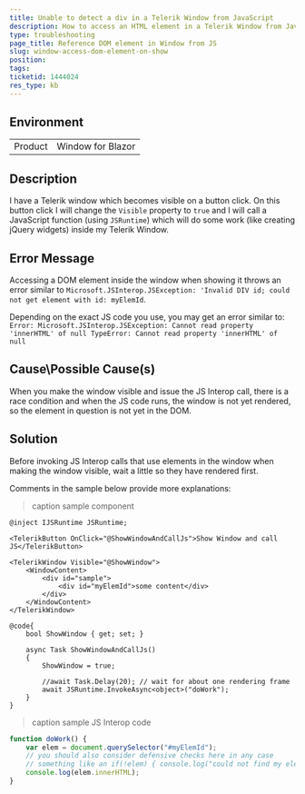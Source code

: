 ```yaml
---
title: Unable to detect a div in a Telerik Window from JavaScript
description: How to access an HTML element in a Telerik Window from JavaScript when showing the window
type: troubleshooting
page_title: Reference DOM element in Window from JS
slug: window-access-dom-element-on-show
position: 
tags: 
ticketid: 1444024
res_type: kb
---
```


## Environment
<table>
	<tbody>
		<tr>
			<td>Product</td>
			<td>Window for Blazor</td>
		</tr>
	</tbody>
</table>


## Description
I have a Telerik window which becomes visible on a button click. On this button click I will change the `Visible` property to `true` and I will call a JavaScript function (using `JSRuntime`) which will do some work (like creating jQuery widgets) inside my Telerik Window. 

## Error Message

Accessing a DOM element inside the window when showing it throws an error similar to  `Microsoft.JSInterop.JSException: 'Invalid DIV id; could not get element with id: myElemId`.

Depending on the exact JS code you use, you may get an error similar to: `Error: Microsoft.JSInterop.JSException: Cannot read property 'innerHTML' of null
TypeError: Cannot read property 'innerHTML' of null`

## Cause\Possible Cause(s)

When you make the window visible and issue the JS Interop call, there is a race condition and when the JS code runs, the window is not yet rendered, so the element in question is not yet in the DOM.

## Solution
Before invoking JS Interop calls that use elements in the window when making the window visible, wait a little so they have rendered first. 

Comments in the sample below provide more explanations:

>caption sample component

````CSHTML
@inject IJSRuntime JSRuntime;

<TelerikButton OnClick="@ShowWindowAndCallJs">Show Window and call JS</TelerikButton>

<TelerikWindow Visible="@ShowWindow">
    <WindowContent>
        <div id="sample">
            <div id="myElemId">some content</div>
        </div>
    </WindowContent>
</TelerikWindow>

@code{
    bool ShowWindow { get; set; }

    async Task ShowWindowAndCallJs()
    {
        ShowWindow = true;

        //await Task.Delay(20); // wait for about one rendering frame
        await JSRuntime.InvokeAsync<object>("doWork");
    }
}
````

>caption sample JS Interop code

````JavaScript
function doWork() {
    var elem = document.querySelector("#myElemId");
    // you should also consider defensive checks here in any case
    // something like an if(!elem) { console.log("could not find my element"); return; }
    console.log(elem.innerHTML);
}
````

